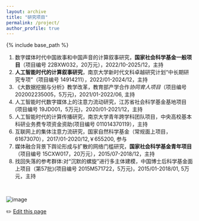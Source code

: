 ```yaml
---
layout: archive
title: "研究项目"
permalink: /project/
author_profile: true
---
```


{% include base_path %}

1. 数字媒体时代中国故事和中国声音的计算叙事研究，**国家社会科学基金一般项目**（项目编号 22BXW032，20万元），2022/10-2025/12，主持
2. **人工智能时代的计算叙事研究**，南京大学新时代文科卓越研究计划“中长期研究专项”（项目编号 14914211），2022/01-2024/12，主持
3. 《大数据挖掘与分析》教学改革，教育部产学合作*协同育人项目*（项目编号 202002235005，5万元)，2021/01-2022/06, 主持
4. 人工智能时代数字媒体上的注意力流动研究，江苏省社会科学基金基地项目(项目编号 19JD001，5万元)，2020/01-2021/12，主持
5. 人工智能时代的计算传播研究，南京大学青年跨学科团队项目，中央高校基本科研业务费专项资金资助(项目编号 011014370119），主持
6. 互联网上的集体注意力流研究，国家自然科学基金（常规面上项目，61673070），2017/01-2020/12,￥655200, 参与
7. 媒体融合背景下舆论形成与扩散的网络门槛研究，**国家社会科学基金青年项目** （项目编号 15CXW017，20万元），2015/07-2018/12，主持
8. 找回失落的参考群体:对“沉默的螺旋”进行多主体建模，中国博士后科学基金面上项目（第57批)(项目编号 2015M571722，5万元)，2015/01-2018/01, 5万元，主持

<br>

![image](https://user-images.githubusercontent.com/543384/192227995-fdb3a693-2f68-4dc4-b9bd-06053066322f.png)


✏️ [Edit this page](https://github.com/SocratesClub/SocratesClub.github.io/edit/gh-pages/_pages/project.md)
